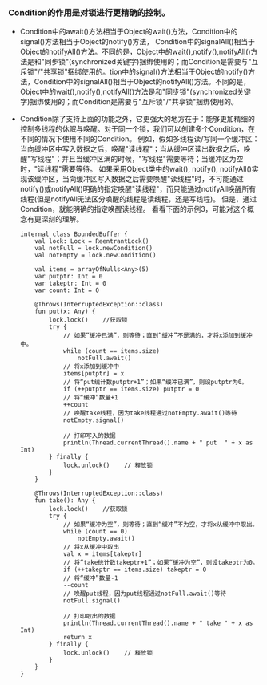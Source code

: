 ### Condition的作用是对锁进行更精确的控制。

- Condition中的await()方法相当于Object的wait()方法，Condition中的signal()方法相当于Object的notify()方法，
  Condition中的signalAll()相当于Object的notifyAll()方法。不同的是，Object中的wait(),notify(),notifyAll()方法是和"同步锁"(synchronized关键字)捆绑使用的；而Condition是需要与"互斥锁"/"共享锁"捆绑使用的。tion中的signal()方法相当于Object的notify()方法，Condition中的signalAll()相当于Object的notifyAll()方法。不同的是，Object中的wait(),notify(),notifyAll()方法是和"同步锁"(synchronized关键字)捆绑使用的；而Condition是需要与"互斥锁"/"共享锁"捆绑使用的。

- Condition除了支持上面的功能之外，它更强大的地方在于：能够更加精细的控制多线程的休眠与唤醒。对于同一个锁，我们可以创建多个Condition，在不同的情况下使用不同的Condition。
  例如，假如多线程读/写同一个缓冲区：当向缓冲区中写入数据之后，唤醒"读线程"；当从缓冲区读出数据之后，唤醒"写线程"；并且当缓冲区满的时候，"写线程"需要等待；当缓冲区为空时，"读线程"需要等待。         如果采用Object类中的wait(), notify(), notifyAll()实现该缓冲区，当向缓冲区写入数据之后需要唤醒"读线程"时，不可能通过notify()或notifyAll()明确的指定唤醒"读线程"，而只能通过notifyAll唤醒所有线程(但是notifyAll无法区分唤醒的线程是读线程，还是写线程)。  但是，通过Condition，就能明确的指定唤醒读线程。
  看看下面的示例3，可能对这个概念有更深刻的理解。
  
  
  
  
      internal class BoundedBuffer {
          val lock: Lock = ReentrantLock()
          val notFull = lock.newCondition()
          val notEmpty = lock.newCondition()
      
          val items = arrayOfNulls<Any>(5)
          var putptr: Int = 0
          var takeptr: Int = 0
          var count: Int = 0
      
          @Throws(InterruptedException::class)
          fun put(x: Any) {
              lock.lock()    //获取锁
              try {
                  // 如果“缓冲已满”，则等待；直到“缓冲”不是满的，才将x添加到缓冲中。
                  while (count == items.size)
                      notFull.await()
                  // 将x添加到缓冲中
                  items[putptr] = x
                  // 将“put统计数putptr+1”；如果“缓冲已满”，则设putptr为0。
                  if (++putptr == items.size) putptr = 0
                  // 将“缓冲”数量+1
                  ++count
                  // 唤醒take线程，因为take线程通过notEmpty.await()等待
                  notEmpty.signal()
      
                  // 打印写入的数据
                  println(Thread.currentThread().name + " put  " + x as Int)
              } finally {
                  lock.unlock()    // 释放锁
              }
          }
      
          @Throws(InterruptedException::class)
          fun take(): Any {
              lock.lock()    //获取锁
              try {
                  // 如果“缓冲为空”，则等待；直到“缓冲”不为空，才将x从缓冲中取出。
                  while (count == 0)
                      notEmpty.await()
                  // 将x从缓冲中取出
                  val x = items[takeptr]
                  // 将“take统计数takeptr+1”；如果“缓冲为空”，则设takeptr为0。
                  if (++takeptr == items.size) takeptr = 0
                  // 将“缓冲”数量-1
                  --count
                  // 唤醒put线程，因为put线程通过notFull.await()等待
                  notFull.signal()
      
                  // 打印取出的数据
                  println(Thread.currentThread().name + " take " + x as Int)
                  return x
              } finally {
                  lock.unlock()    // 释放锁
              }
          }
      }
